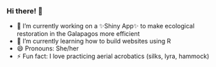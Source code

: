 ### Hi there! 👋

- 🔭 I’m currently working on a ✨Shiny App✨ to make ecological restoration in the Galapagos more efficient
- 🌱 I’m currently learning how to build websites using R
- 😄 Pronouns: She/her
- ⚡ Fun fact: I love practicing aerial acrobatics (silks, lyra, hammock)

<!--
**annagaby/annagaby** is a ✨ _special_ ✨ repository because its `README.md` (this file) appears on your GitHub profile.

Here are some ideas to get you started:

- 🔭 I’m currently working on ...
- 🌱 I’m currently learning ...
- 👯 I’m looking to collaborate on ...
- 🤔 I’m looking for help with ...
- 💬 Ask me about ...
- 📫 How to reach me: ...

-->
